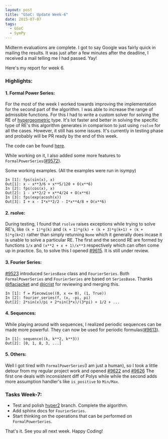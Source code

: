 ```yaml
---
layout: post
title: "GSoC: Update Week-6"
date: 2015-07-07
tags:
  - GSoC
  - SymPy
---
```


Midterm evaluations are complete. I got to say Google was fairly
quick in mailing the results. It was just after a few minutes
after the deadline, I received a mail telling me I had passed. Yay!

Here's my report for week 6.

<!-- excerpt -->
### Highlights:

#### 1. Formal Power Series:

For the most of the week I worked towards improving the implementation for the second part of the algorithm.
I was able to increase the range of admissible functions.
For this I had to write a custom solver for solving the RE of [hypergeometric](/2015-06-16-gsoc-update-week-3/#RE) type.
It's lot faster and better in solving the specific type of RE's this algorithm generates in comparison to
just using ``rsolve`` for all the cases. However, it still has some issues.
It's currently in testing phase and probably will be PR ready by the end of this week.

The code can be found [here](https://github.com/leosartaj/sympy/tree/hyper2).

While working on it, I also added some more features to ``FormalPowerSeries``([\#9572](https://github.com/sympy/sympy/pull/9572)).

Some working examples.
(All the examples were run in isympy)

```
In [1]: fps(sin(x), x)
Out[1]: x - x**3/6 + x**5/120 + O(x**6)
In [2]: fps(cos(x), x)
Out[2]: 1 - x**2/2 + x**4/24 + O(x**6)
In [3]: fps(exp(acosh(x))
Out[3]: I + x - I*x**2/2 - I*x**4/8 + O(x**6)
```

#### 2. rsolve:

During testing, I found that ``rsolve`` raises exceptions
while trying to solve RE's, like ``(k + 1)*g(k)``
and ``(k + 1)*g(k) + (k + 3)*g(k+1) + (k + 5)*g(k+2)`` rather
than simply returning ``None`` which it generally does
incase it is unable to solve a particular RE.
The first and the second RE are formed by functions ``1/x`` and
``(x**2 + x + 1)/x**3`` respectively which can often come up in practice. So, to solve
this I opened [\#9615](https://github.com/sympy/sympy/pull/9615). It is still under review.

#### 3. Fourier Series:

[\#9523](https://github.com/sympy/sympy/pull/9523) introduced ``SeriesBase`` class and ``FourierSeries``.
Both ``FormalPowerSeries`` and ``FourierSeries`` are based on ``SeriesBase``.
Thanks [@flacjacket](https://github.com/flacjacket) and [@jcrist](https://github.com/jcrist)
for reviewing and merging this.

```
In [1]: f = Piecewise((0, x <= 0), (1, True))
In [2]: fourier_series(f, (x, -pi, pi)
Out[2]: 2*sin(x)/pi + 2*sin(3*x)/(3*pi) + 1/2 + ...
```

#### 4. Sequences:

While playing around with sequences, I realized periodic
sequences can be made more powerful. They can now be used for 
periodic formulas([\#9613](https://github.com/sympy/sympy/pull/9613)).

```
In [1]: sequence((k, k**2, k**3))
Out[2]: [0, 1, 8, 3, ...]
```

#### 5. Others:

Well I got tired with ``FormalPowerSeries``(I am just a human), so
I took a little detour from my regular project work and opened 
[\#9622](https://github.com/sympy/sympy/pull/9622) and [\#9626](https://github.com/sympy/sympy/pull/9626)
The first one deals with inconsistent diff of Polys while
while the second adds more assumption handler's like ``is_positive``
to ``Min/Max``.

### Tasks Week-7:

* Test and polish [hyper2](https://github.com/leosartaj/sympy/tree/hyper2) branch. Complete the algorithm.
* Add sphinx docs for ``FourierSeries``.
* Start thinking on the operations that can be performed on ``FormalPowerSeries``.

That's it. See you all next week. Happy Coding!
